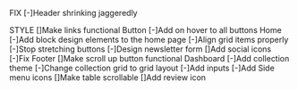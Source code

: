 FIX
    [-]Header shrinking jaggeredly

STYLE
    []Make links functional
    Button
    [-]Add on hover to all buttons
    Home
    [-]Add block design elements to the home page
    [-]Align grid items properly
    [-]Stop stretching buttons
    [-]Design newsletter form
    []Add social icons
    [-]Fix Footer
    []Make scroll up button functional
    Dashboard
    [-]Add collection theme
    [-]Change collection grid to grid layout
    [-]Add inputs
    [-]Add Side menu icons
    []Make table scrollable
    []Add review icon
    